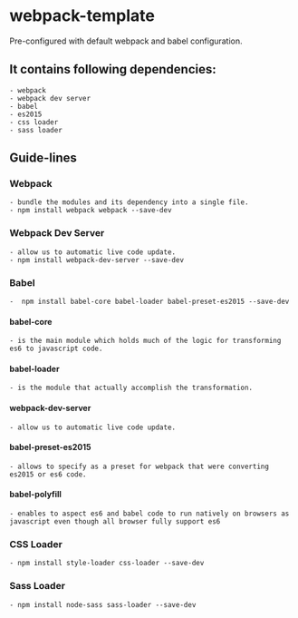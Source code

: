 # webpack-template
Pre-configured with default webpack and babel configuration.

## It contains following dependencies:
	- webpack
	- webpack dev server
	- babel
	- es2015
	- css loader
	- sass loader

## Guide-lines

### Webpack
	- bundle the modules and its dependency into a single file.
	- npm install webpack webpack --save-dev

### Webpack Dev Server
	- allow us to automatic live code update.
	- npm install webpack-dev-server --save-dev


### Babel

	-  npm install babel-core babel-loader babel-preset-es2015 --save-dev

#### babel-core
	- is the main module which holds much of the logic for transforming es6 to javascript code.

#### babel-loader
	- is the module that actually accomplish the transformation.

#### webpack-dev-server
	- allow us to automatic live code update.

#### babel-preset-es2015
	- allows to specify as a preset for webpack that were converting es2015 or es6 code.

#### babel-polyfill
	- enables to aspect es6 and babel code to run natively on browsers as javascript even though all browser fully support es6

### CSS Loader
	- npm install style-loader css-loader --save-dev

### Sass Loader
	- npm install node-sass sass-loader --save-dev
